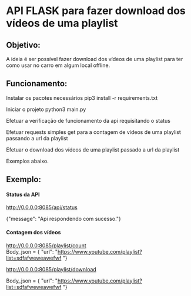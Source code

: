 # API FLASK para fazer download dos vídeos de uma playlist

## Objetivo:

A ideia é ser possível fazer download dos vídeos de uma playlist para ter como usar no carro 
em algum local offline.

## Funcionamento:

Instalar os pacotes necessários
pip3 install -r requirements.txt

Iniciar o projeto
python3 main.py

Efetuar a verificação de funcionamento da api requisitando o status

Efetuar requests simples get para a contagem de vídeos de uma playlist passando a url da playlist

Efetuar o download dos vídeos de uma playlist passado a url da playlist

Exemplos abaixo.

## Exemplo:

#### Status da API
http://0.0.0.0:8085/api/status <br>

{"message": "Api respondendo com sucesso."}

#### Contagem dos vídeos

http://0.0.0.0:8085/playlist/count  <br>
Body_json = { "url": "https://www.youtube.com/playlist?list=sdfafweweawefwf "}

http://0.0.0.0:8085/playlist/download  <br>

Body_json = { "url": "https://www.youtube.com/playlist?list=sdfafweweawefwf "}
